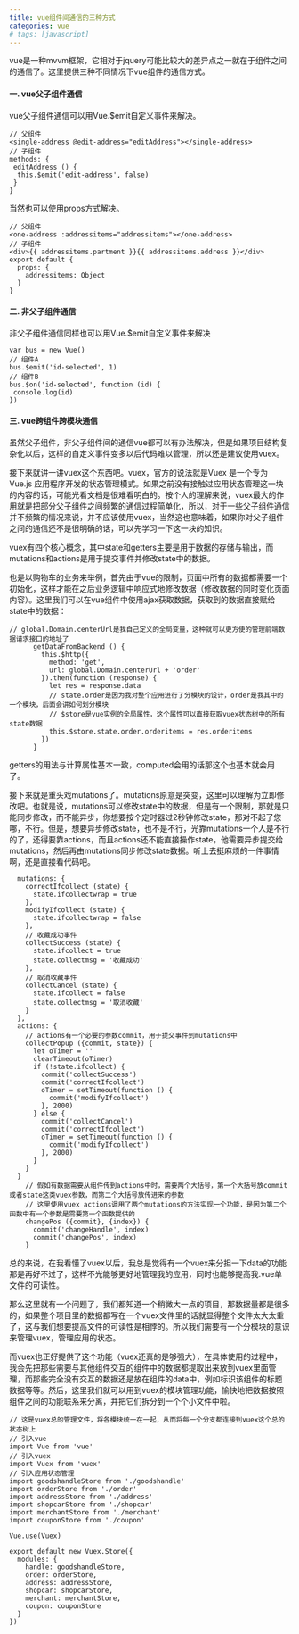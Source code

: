```yaml
---
title: vue组件间通信的三种方式
categories: vue
# tags: [javascript]
---
```


vue是一种mvvm框架，它相对于jquery可能比较大的差异点之一就在于组件之间的通信了。这里提供三种不同情况下vue组件的通信方式。



#### 一. vue父子组件通信

vue父子组件通信可以用Vue.$emit自定义事件来解决。



```
// 父组件
<single-address @edit-address="editAddress"></single-address>
// 子组件
methods: {
 editAddress () {
  this.$emit('edit-address', false)
 }
}
```

当然也可以使用props方式解决。



```
// 父组件
<one-address :addressitems="addressitems"></one-address>
// 子组件
<div>{{ addressitems.partment }}{{ addressitems.address }}</div>
export default {
  props: {
    addressitems: Object
  }
}
```

#### 二. 非父子组件通信

非父子组件通信同样也可以用Vue.$emit自定义事件来解决



```
var bus = new Vue()
// 组件A
bus.$emit('id-selected', 1)
// 组件B
bus.$on('id-selected', function (id) {
 console.log(id)
})
```

#### 三. vue跨组件跨模块通信

虽然父子组件，非父子组件间的通信vue都可以有办法解决，但是如果项目结构复杂化以后，这样的自定义事件变多以后代码难以管理，所以还是建议使用vuex。

 接下来就讲一讲vuex这个东西吧。vuex，官方的说法就是Vuex 是一个专为 Vue.js 应用程序开发的状态管理模式。如果之前没有接触过应用状态管理这一块的内容的话，可能光看文档是很难看明白的。按个人的理解来说，vuex最大的作用就是把部分父子组件之间频繁的通信过程简单化，所以，对于一些父子组件通信并不频繁的情况来说，并不应该使用vuex，当然这也意味着，如果你对父子组件之间的通信还不是很明确的话，可以先学习一下这一块的知识。

 vuex有四个核心概念，其中state和getters主要是用于数据的存储与输出，而mutations和actions是用于提交事件并修改state中的数据。

 也是以购物车的业务来举例，首先由于vue的限制，页面中所有的数据都需要一个初始化，这样才能在之后业务逻辑中响应式地修改数据（修改数据的同时变化页面内容）。这里我们可以在vue组件中使用ajax获取数据，获取到的数据直接赋给state中的数据：

```
// global.Domain.centerUrl是我自己定义的全局变量，这种就可以更方便的管理前端数据请求接口的地址了
      getDataFromBackend () {
        this.$http({
          method: 'get',
          url: global.Domain.centerUrl + 'order'
        }).then(function (response) {
          let res = response.data
          // state.order是因为我对整个应用进行了分模块的设计，order是我其中的一个模块，后面会讲如何划分模块
          // $store是vue实例的全局属性，这个属性可以直接获取vuex状态树中的所有state数据
          this.$store.state.order.orderitems = res.orderitems
        })
      }
```

getters的用法与计算属性基本一致，computed会用的话那这个也基本就会用了。

 接下来就是重头戏mutations了。mutations原意是突变，这里可以理解为立即修改吧。也就是说，mutations可以修改state中的数据，但是有一个限制，那就是只能同步修改，而不能异步，你想要按个定时器过2秒钟修改state，那对不起了您哪，不行。但是，想要异步修改state，也不是不行，光靠mutations一个人是不行的了，还得要靠actions，而且actions还不能直接操作state，他需要异步提交给mutations，然后再由mutations同步修改state数据。听上去挺麻烦的一件事情啊，还是直接看代码吧。

```
  mutations: {
    correctIfcollect (state) {
      state.ifcollectwrap = true
    },
    modifyIfcollect (state) {
      state.ifcollectwrap = false
    },
    // 收藏成功事件
    collectSuccess (state) {
      state.ifcollect = true
      state.collectmsg = '收藏成功'
    },
    // 取消收藏事件
    collectCancel (state) {
      state.ifcollect = false
      state.collectmsg = '取消收藏'
    }
  },
  actions: {
    // actions有一个必要的参数commit，用于提交事件到mutations中
    collectPopup ({commit, state}) {
      let oTimer = ''
      clearTimeout(oTimer)
      if (!state.ifcollect) {
        commit('collectSuccess')
        commit('correctIfcollect')
        oTimer = setTimeout(function () {
          commit('modifyIfcollect')
        }, 2000)
      } else {
        commit('collectCancel')
        commit('correctIfcollect')
        oTimer = setTimeout(function () {
          commit('modifyIfcollect')
        }, 2000)
      }
    }
  }
    // 假如有数据需要从组件传到actions中时，需要两个大括号，第一个大括号放commit或者state这类vuex参数，而第二个大括号放传进来的参数
    // 这里使用vuex actions调用了两个mutations的方法实现一个功能，是因为第二个函数中有一个参数是需要第一个函数提供的
    changePos ({commit}, {index}) {
      commit('changeHandle', index)
      commit('changePos', index)
    }
```

总的来说，在我看懂了vuex以后，我总是觉得有一个vuex来分担一下data的功能那是再好不过了，这样不光能够更好地管理我的应用，同时也能够提高我.vue单文件的可读性。

 那么这里就有一个问题了，我们都知道一个稍微大一点的项目，那数据量都是很多的，如果整个项目里的数据都写在一个vuex文件里的话就显得整个文件太大太重了，这与我们想要提高文件的可读性是相悖的。所以我们需要有一个分模块的意识来管理vuex，管理应用的状态。

 而vuex也正好提供了这个功能（vuex还真的是够强大），在具体使用的过程中，我会先把那些需要与其他组件交互的组件中的数据都提取出来放到vuex里面管理，而那些完全没有交互的数据还是放在组件的data中，例如标识该组件的标题数据等等。然后，这里我们就可以用到vuex的模块管理功能，愉快地把数据按照组件之间的功能联系来分离，并把它们拆分到一个个小文件中啦。

```
// 这是vuex总的管理文件，将各模块统一在一起，从而将每一个分支都连接到vuex这个总的状态树上
// 引入vue
import Vue from 'vue'
// 引入vuex
import Vuex from 'vuex'
// 引入应用状态管理
import goodshandleStore from './goodshandle'
import orderStore from './order'
import addressStore from './address'
import shopcarStore from './shopcar'
import merchantStore from './merchant'
import couponStore from './coupon'

Vue.use(Vuex)

export default new Vuex.Store({
  modules: {
    handle: goodshandleStore,
    order: orderStore,
    address: addressStore,
    shopcar: shopcarStore,
    merchant: merchantStore,
    coupon: couponStore
  }
})
```